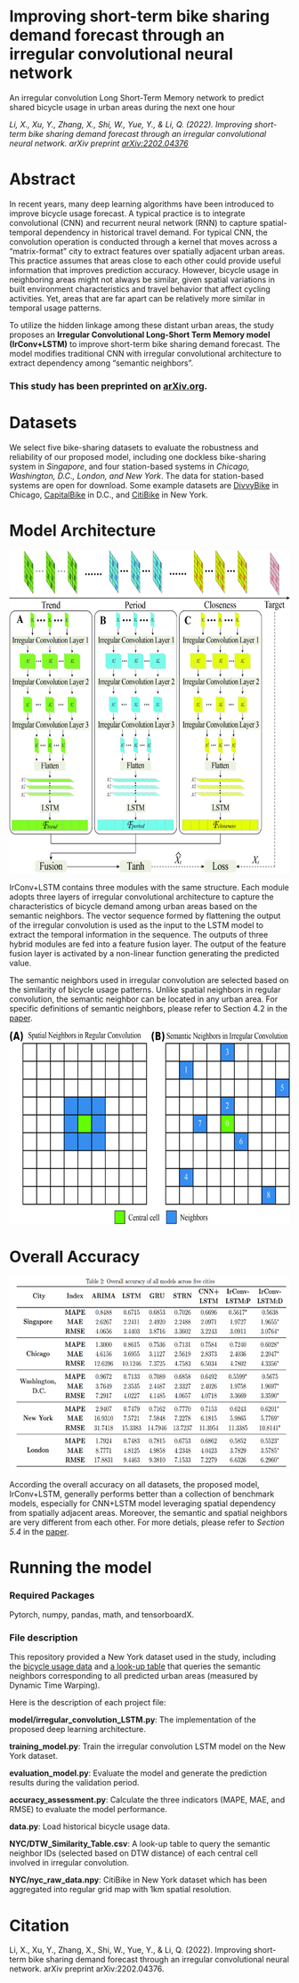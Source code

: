 # Improving short-term bike sharing demand forecast through an irregular convolutional neural network
An irregular convolution Long Short-Term Memory network to predict shared bicycle usage in urban areas during the next one hour
 
_Li, X., Xu, Y., Zhang, X., Shi, W., Yue, Y., & Li, Q. (2022). Improving short-term bike sharing demand forecast through an irregular convolutional neural network. arXiv preprint [arXiv:2202.04376](https://arxiv.org/abs/2202.04376)_
# Abstract
In recent years, many deep learning algorithms have been introduced to improve bicycle usage forecast. A typical
practice is to integrate convolutional (CNN) and recurrent neural network (RNN) to capture spatial-temporal dependency in historical travel demand. 
For typical CNN, the convolution operation is conducted through a kernel that moves across a “matrix-format” city to extract features over spatially
adjacent urban areas. This practice assumes that areas close to each other could provide useful
information that improves prediction accuracy. However, bicycle usage in neighboring areas might
not always be similar, given spatial variations in built environment characteristics and travel behavior that affect cycling activities. 
Yet, areas that are far apart can be relatively more similar in temporal
usage patterns. 
 
To utilize the hidden linkage among these distant urban areas, the study proposes
an **Irregular Convolutional Long-Short Term Memory model (IrConv+LSTM)** to improve short-term
bike sharing demand forecast. The model modifies traditional CNN with irregular convolutional
architecture to extract dependency among “semantic neighbors”.
 
### **This study has been preprinted on [arXiv.org](https://arxiv.org/abs/2202.04376).**

 
# Datasets
 
We select five bike-sharing datasets to evaluate the robustness and reliability of our proposed model, 
including one dockless bike-sharing system in _Singapore_, and four station-based systems in _Chicago, Washington, D.C., London, and New York_. 
The data for station-based systems are open for download. Some example datasets are [DivvyBike](https://ride.divvybikes.com/system-data) in Chicago, [CapitalBike](https://ride.capitalbikeshare.com/system-data) in D.C., and [CitiBike](https://ride.citibikenyc.com/system-data) in New York. 
 
# Model Architecture
 <div align=center><img src="https://github.com/joeyleehk/IrConv-LSTM/blob/master/architecture.jpg" width="600" height="580" alt="Model Architecture"/></div>
  
IrConv+LSTM contains three modules with the same structure. Each module adopts three layers of irregular
convolutional architecture to capture the characteristics of bicycle demand among urban areas based on the semantic neighbors. The
vector sequence formed by flattening the output of the irregular convolution is used as the input to
the LSTM model to extract the temporal information in the sequence. The outputs of three hybrid
modules are fed into a feature fusion layer. The output of the feature fusion layer is activated by a
non-linear function generating the predicted value. 
 
The semantic neighbors used in irregular convolution are selected based on the similarity of bicycle usage patterns. Unlike spatial neighbors in regular convolution,  the semantic neighbor can be located in any urban area. For specific definitions of semantic neighbors, please refer to Section 4.2 in the [paper](https://arxiv.org/abs/2202.04376). 
<div align=center><img src="https://github.com/joeyleehk/IrConv-LSTM/blob/master/neighbors.jpg" width="655" height="348" alt="Semantic Neighbors"/></div>

# Overall Accuracy
<div align=center><img src="https://github.com/joeyleehk/IrConv-LSTM/blob/master/overall accuracy.png" width="600" height="348" alt="Overall Accuracy"/></div>

According the overall accuracy on all datasets, the proposed model, IrConv+LSTM, generally performs better than a collection of benchmark models, especially for CNN+LSTM model leveraging spatial dependency from spatially adjacent areas. Moreover, the semantic and spatial neighbors are very different from each other. For more detials, please refer to _Section 5.4_ in the [paper](https://arxiv.org/abs/2202.04376). 

# Running the model
### Required Packages
Pytorch, numpy, pandas, math, and tensorboardX.
### File description
This repository provided a New York dataset used in the study, including the [bicycle usage data](./NYC/nyc_raw_data.npy) and [a look-up table](./NYC/DTW_Similarity_Table.csv.npy) that queries the semantic neighbors corresponding to all  predicted urban areas (measured by Dynamic Time Warping).  
 
Here is the description of each project file:
 
**model/irregular_convolution_LSTM.py**: The implementation of the proposed deep learning architecture. 
 
**training_model.py**: Train the irregular convolution LSTM model on the New York dataset.
 
**evaluation_model.py**: Evaluate the model and generate the prediction results during the validation period. 
 
**accuracy_assessment.py**: Calculate the three indicators (MAPE, MAE, and RMSE) to evaluate the model performance. 
 
**data.py**: Load historical bicycle usage data.
 
**NYC/DTW_Similarity_Table.csv**: A look-up table to query the semantic neighbor IDs (selected based on DTW distance) of each central cell involved in irregular convolution.
 
**NYC/nyc_raw_data.npy**: CitiBike in New York dataset which has been aggregated into regular grid map with 1km spatial resolution. 
 
# Citation
Li, X., Xu, Y., Zhang, X., Shi, W., Yue, Y., & Li, Q. (2022). Improving short-term bike sharing demand forecast through an irregular convolutional neural network. arXiv preprint arXiv:2202.04376.


